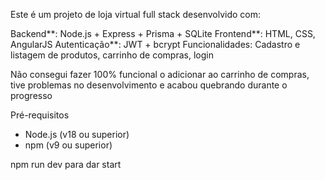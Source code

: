 Este é um projeto de loja virtual full stack desenvolvido com:

Backend**: Node.js + Express + Prisma + SQLite
Frontend**: HTML, CSS, AngularJS
Autenticação**: JWT + bcrypt
Funcionalidades: Cadastro e listagem de produtos, carrinho de compras, login


Não consegui fazer 100% funcional o adicionar ao carrinho de compras, tive problemas no desenvolvimento e acabou quebrando durante o progresso

Pré-requisitos

- Node.js (v18 ou superior)
- npm (v9 ou superior)

npm run dev para dar start 

